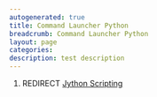 ```yaml
---
autogenerated: true
title: Command Launcher Python
breadcrumb: Command Launcher Python
layout: page
categories: 
description: test description
---
```


1.  REDIRECT [Jython Scripting](Jython_Scripting )
